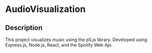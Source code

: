 # AudioVisualization

## Description
This project visualizes music using the p5.js library. Developed using Express.js, Node.js, React, and the Spotify Web Api.
